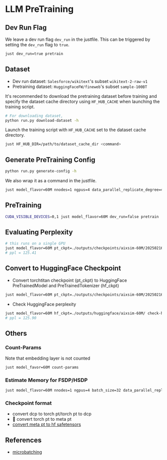 # LLM PreTraining


## Dev Run Flag

We leave a dev run flag `dev_run` in the justfile. This can be triggered by setting the `dev_run` flag to `true`.

```bash
just dev_run=true pretrain
```

## Dataset

- Dev run dataset: `Salesforce/wikitext`'s subset `wikitext-2-raw-v1`
- Pretraining dataset: `HuggingFaceFW/fineweb`'s subset `sample-100BT`

It's recommended to download the pretraining dataset before training and specify the dataset cache directory using `HF_HUB_CACHE` when launching the training script.

```bash
# For downloading dataset,
python run.py download-dataset -h
```

Launch the training script with `HF_HUB_CACHE` set to the dataset cache directory.

```bash
just HF_HUB_DIR=/path/to/dataset_cache_dir <command>
```

## Generate PreTraining Config

```bash
python run.py generate-config -h
```

We also wrap it as a command in the justfile.

```bash
just model_flavor=60M nnodes=1 ngpus=4 data_parallel_replicate_degree=4 batch_size=32 generate-cfg
```

## PreTraining

```bash
CUDA_VISIBLE_DEVICES=0,1 just model_flavor=60M dev_run=false pretrain
```

## Evaluating Perplexity

```bash
# this runs on a single GPU
just model_flavor=60M pt_ckpt=./outputs/checkpoints/aixsim-60M/20250216-191903/step-7075 eval-ppl
# ppl = 125.41
```

## Convert to HuggingFace Checkpoint

- Convert torchtitan checkpoint (pt_ckpt) to HuggingFace PreTrainedModel and PreTrainedTokenizer (hf_ckpt)
```bash
just model_flavor=60M pt_ckpt=./outputs/checkpoints/aixsim-60M/20250216-191903/step-7075/ hf_ckpt=./outputs/huggingface/aixsim-60M/ convert-ckpt
```

- Check HuggingFace perplexity
```bash
just model_flavor=60M hf_ckpt=./outputs/huggingface/aixsim-60M/ check-hf-ppl
# ppl = 125.90
```

## Others

### Count-Params

Note that embedding layer is not counted

```bash
just model_favor=60M count-params
```
### Estimate Memory for FSDP/HSDP

```bash
just model_flavor=60M nnodes=1 ngpus=4 batch_size=32 data_parallel_replicate_degree=1 data_parallel_shard_degree=4 estimate-mem
```

### Checkpoint format

- convert dcp to torch pt/torch pt to dcp
- 🚧 convert torch pt to meta pt
- [convert meta pt to hf safetensors](https://github.com/huggingface/transformers/blob/main/src/transformers/models/llama/convert_llama_weights_to_hf.py)


## References

- [microbatching](https://github.com/pytorch/torchtitan/issues/292)
